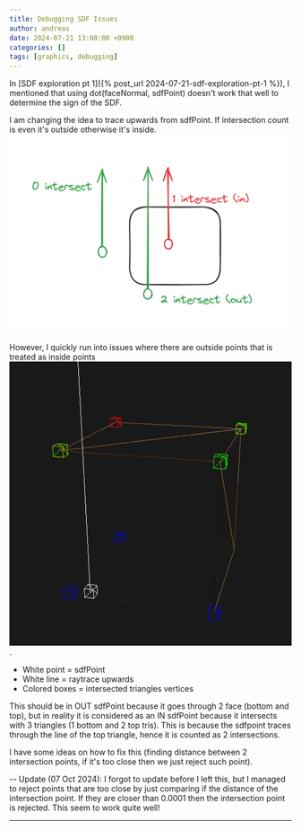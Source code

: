 ```yaml
---
title: Debugging SDF Issues 
author: andreas
date: 2024-07-21 13:00:00 +0900
categories: []
tags: [graphics, debugging]
---
```


In [SDF exploration pt 1]({% post_url 2024-07-21-sdf-exploration-pt-1 %}), I mentioned that using dot(faceNormal, sdfPoint) doesn't work that well to determine the sign of the SDF. 

I am changing the idea to trace upwards from sdfPoint. If intersection count is even it's outside otherwise it's inside.
 ![Intersect idea](../assets/img/post_img/2024-07-26-debugging-sdf/intersect-idea.png)

However, I quickly run into issues where there are outside points that is treated as inside points
 ![Debugging](../assets/img/post_img/2024-07-26-debugging-sdf/debugging.png).
 - White point = sdfPoint
 - White line = raytrace upwards
 - Colored boxes = intersected triangles vertices

This should be in OUT sdfPoint because it goes through 2 face (bottom and top), but in reality it is considered as an IN sdfPoint because it intersects with 3 triangles (1 bottom and 2 top tris). This is because the sdfpoint traces through the line of the top triangle, hence it is counted as 2 intersections.

I have some ideas on how to fix this (finding distance between 2 intersection points, if it's too close then we just reject such point).

-- Update (07 Oct 2024):
I forgot to update before I left this, but I managed to reject points that are too close by just comparing if the distance of the intersection point. If they are closer than 0.0001 then the intersection point is rejected. This seem to work quite well!

----
